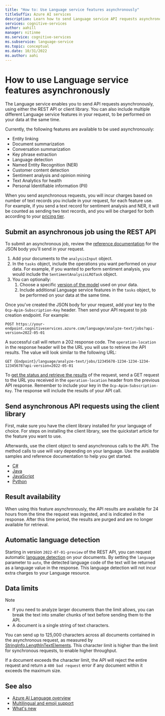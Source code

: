 ```yaml
---
title: "How to: Use Language service features asynchronously"
titleSuffix: Azure AI services
description: Learn how to send Language service API requests asynchronously.
services: cognitive-services
author: aahill
manager: nitinme
ms.service: cognitive-services
ms.subservice: language-service
ms.topic: conceptual
ms.date: 10/31/2022
ms.author: aahi
---
```


# How to use Language service features asynchronously

The Language service enables you to send API requests asynchronously, using either the REST API or client library. You can also include multiple different Language service features in your request, to be performed on your data at the same time. 

Currently, the following features are available to be used asynchronously:
* Entity linking
* Document summarization
* Conversation summarization
* Key phrase extraction
* Language detection
* Named Entity Recognition (NER)
* Customer content detection
* Sentiment analysis and opinion mining
* Text Analytics for health
* Personal Identifiable information (PII)

When you send asynchronous requests, you will incur charges based on number of text records you include in your request, for each feature use. For example, if you send a text record for sentiment analysis and NER, it will be counted as sending two text records, and you will be charged for both according to your [pricing tier](https://azure.microsoft.com/pricing/details/cognitive-services/language-service/). 

## Submit an asynchronous job using the REST API

To submit an asynchronous job, review the [reference documentation](/rest/api/language/2023-04-01/text-analysis-runtime/submit-job) for the JSON body you'll send in your request.
1. Add your documents to the `analysisInput` object.  
1. In the `tasks` object, include the operations you want performed on your data. For example, if you wanted to perform sentiment analysis, you would include the `SentimentAnalysisLROTask` object.
1. You can optionally:
    1. Choose a specific [version of the model](model-lifecycle.md) used on your data.
    1. Include additional Language service features in the `tasks` object, to be performed on your data at the same time.   

Once you've created the JSON body for your request, add your key to the `Ocp-Apim-Subscription-Key` header. Then send your API request to job creation endpoint. For example:

```http
POST https://your-endpoint.cognitiveservices.azure.com/language/analyze-text/jobs?api-version=2022-05-01
```

A successful call will return a 202 response code. The `operation-location` in the response header will be the URL you will use to retrieve the API results. The value will look similar to the following URL:

```http
GET {Endpoint}/language/analyze-text/jobs/12345678-1234-1234-1234-12345678?api-version=2022-05-01
```

To [get the status and retrieve the results](/rest/api/language/2023-04-01/text-analysis-runtime/job-status) of the request, send a GET request to the URL you received in the `operation-location` header from the previous API response. Remember to include your key in the `Ocp-Apim-Subscription-Key`. The response will include the results of your API call.

## Send asynchronous API requests using the client library

First, make sure you have the client library installed for your language of choice. For steps on installing the client library, see the quickstart article for the feature you want to use.

Afterwards, use the client object to send asynchronous calls to the API. The method calls to use will vary depending on your language. Use the available samples and reference documentation to help you get started.

* [C#](/dotnet/api/overview/azure/ai.textanalytics-readme?preserve-view=true&view=azure-dotnet#async-examples)
* [Java](/java/api/overview/azure/ai-textanalytics-readme?preserve-view=true&view=azure-java-preview#analyze-multiple-actions)
* [JavaScript](/javascript/api/overview/azure/ai-text-analytics-readme?preserve-view=true&view=azure-node-preview#analyze-actions)
* [Python](/python/api/overview/azure/ai-textanalytics-readme?preserve-view=true&view=azure-python-preview#multiple-analysis)

## Result availability 

When using this feature asynchronously, the API results are available for 24 hours from the time the request was ingested, and is indicated in the response. After this time period, the results are purged and are no longer available for retrieval.

## Automatic language detection

Starting in version `2022-07-01-preview` of the REST API, you can request automatic [language detection](../language-detection/overview.md) on your documents. By setting the `language` parameter to `auto`, the detected language code of the text will be returned as a language value in the response. This language detection will not incur extra charges to your Language resource.

## Data limits

> [!NOTE]
> * If you need to analyze larger documents than the limit allows, you can break the text into smaller chunks of text before sending them to the API. 
> * A document is a single string of text characters.  

You can send up to 125,000 characters across all documents contained in the asynchronous request, as measured by [StringInfo.LengthInTextElements](/dotnet/api/system.globalization.stringinfo.lengthintextelements). This character limit is higher than the limit for synchronous requests, to enable higher throughput. 

If a document exceeds the character limit, the API will reject the entire request and return a `400 bad request` error if any document within it exceeds the maximum size.

## See also

* [Azure AI Language overview](../overview.md)
* [Multilingual and emoji support](../concepts/multilingual-emoji-support.md)
* [What's new](../whats-new.md)
